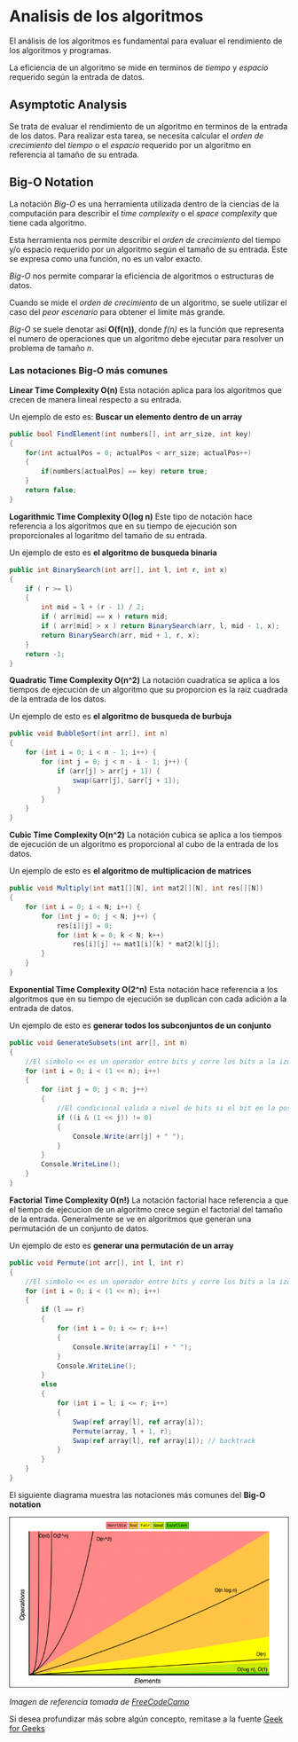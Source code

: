 # Analisis de los algoritmos

El análisis de los algoritmos es fundamental para evaluar el rendimiento de los algoritmos y programas.

La eficiencia de un algoritmo se mide en terminos de *tiempo* y *espacio* requerido según la entrada de datos.

## Asymptotic Analysis

Se trata de evaluar el rendimiento de un algoritmo en terminos de la entrada de los datos. Para realizar esta tarea, se necesita calcular el *orden de crecimiento* del *tiempo* o el *espacio* requerido por un algoritmo en referencia al tamaño de su entrada.

## Big-O Notation

La notación *Big-O* es una herramienta utilizada dentro de la ciencias de la computación para describir el *time complexity* o el *space complexity* que tiene cada algoritmo.

Esta herramienta nos permite describir el *orden de crecimiento* del tiempo y/o espacio requerido por un algoritmo según el tamaño de su entrada. Este se expresa como una función, no es un valor exacto.

*Big-O* nos permite comparar la eficiencia de algoritmos o estructuras de datos.

Cuando se mide el *orden de crecimiento* de un algoritmo, se suele utilizar el caso del *peor escenario* para obtener el limite más grande.

*Big-O* se suele denotar así **O(f(n))**, donde *f(n)* es la función que representa el numero de operaciones que un algoritmo debe ejecutar para resolver un problema de tamaño *n*.

### Las notaciones Big-O más comunes

**Linear Time Complexity O(n)**
Esta notación aplica para los algoritmos que crecen de manera lineal respecto a su entrada.

Un ejemplo de esto es: **Buscar un elemento dentro de un array**

```cs
public bool FindElement(int numbers[], int arr_size, int key)
{
    for(int actualPos = 0; actualPos < arr_size; actualPos++)
    {
        if(numbers[actualPos] == key) return true;
    }
    return false;
}
```

**Logarithmic Time Complexity O(log n)**
Este tipo de notación hace referencia a los algoritmos que en su tiempo de ejecución son proporcionales al logaritmo del tamaño de su entrada.

Un ejemplo de esto es **el algoritmo de busqueda binaria**

```cs
public int BinarySearch(int arr[], int l, int r, int x)
{
    if ( r >= l)
    {
        int mid = l + (r - 1) / 2;
        if ( arr[mid] == x ) return mid;
        if ( arr[mid] > x ) return BinarySearch(arr, l, mid - 1, x);
        return BinarySearch(arr, mid + 1, r, x);
    }
    return -1;
}
```

**Quadratic Time Complexity O(n^2)**
La notación cuadratica se aplica a los tiempos de ejecución de un algoritmo que su proporcion es la raiz cuadrada de la entrada de los datos.

Un ejemplo de esto es **el algoritmo de busqueda de burbuja**
```cs
public void BubbleSort(int arr[], int n)
{
    for (int i = 0; i < n - 1; i++) {
        for (int j = 0; j < n - i - 1; j++) {
            if (arr[j] > arr[j + 1]) {
                swap(&arr[j], &arr[j + 1]);
            }
        }
    }
}
```

**Cubic Time Complexity O(n^2)**
La notación cubica se aplica a los tiempos de ejecución de un algoritmo es proporcional al cubo de la entrada de los datos.

Un ejemplo de esto es **el algoritmo de multiplicacion de matrices**
```cs
public void Multiply(int mat1[][N], int mat2[][N], int res[][N])
{
    for (int i = 0; i < N; i++) {
        for (int j = 0; j < N; j++) {
            res[i][j] = 0;
            for (int k = 0; k < N; k++)
                res[i][j] += mat1[i][k] * mat2[k][j];
        }
    }
}
```

**Exponential Time Complexity O(2^n)**
Esta notación hace referencia a los algoritmos que en su tiempo de ejecución se duplican con cada adición a la entrada de datos.

Un ejemplo de esto es **generar todos los subconjuntos de un conjunto**

```cs
public void GenerateSubsets(int arr[], int n)
{
    //El simbolo << es un operador entre bits y corre los bits a la izquierda
    for (int i = 0; i < (1 << n); i++)
    {
        for (int j = 0; j < n; j++)
        {
            //El condicional valida a nivel de bits si el bit en la posicion i está encendido
            if ((i & (1 << j)) != 0)
            {
                Console.Write(arr[j] + " ");
            }
        }
        Console.WriteLine();
    }
}
```
**Factorial Time Complexity O(n!)**
La notación factorial hace referencia a que el tiempo de ejecucion de un algoritmo crece según el factorial del tamaño de la entrada. Generalmente se ve en algoritmos que generan una permutación de un conjunto de datos.

Un ejemplo de esto es **generar una permutación de un array**
```cs
public void Permute(int arr[], int l, int r)
{
    //El simbolo << es un operador entre bits y corre los bits a la izquierda
    for (int i = 0; i < (1 << n); i++)
    {
        if (l == r)
        {
            for (int i = 0; i <= r; i++)
            {
                Console.Write(array[i] + " ");
            }
            Console.WriteLine();
        }
        else
        {
            for (int i = l; i <= r; i++)
            {
                Swap(ref array[l], ref array[i]);
                Permute(array, l + 1, r);
                Swap(ref array[l], ref array[i]); // backtrack
            }
        }
    }
}
```

El siguiente diagrama muestra las notaciones más comunes del **Big-O notation**

![big-o-plot](resources/big-o-plot.png)

*Imagen de referencia tomada de [FreeCodeCamp](https://www.freecodecamp.org/news/big-o-cheat-sheet-time-complexity-chart/)*

Si desea profundizar más sobre algún concepto, remitase a la fuente [Geek for Geeks](https://www.geeksforgeeks.org/dsa/analysis-of-algorithms/)